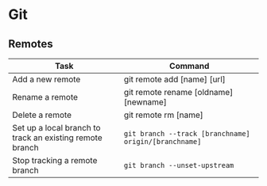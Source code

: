# Git

## Remotes

|Task   |Command   |
|-------|----------|
|Add a new remote|git remote add [name] [url]|
|Rename a remote|git remote rename [oldname] [newname]|
|Delete a remote|git remote rm [name]|
|Set up a local branch to track an existing remote branch|`git branch --track [branchname] origin/[branchname]`|
|Stop tracking a remote branch|`git branch --unset-upstream`|
